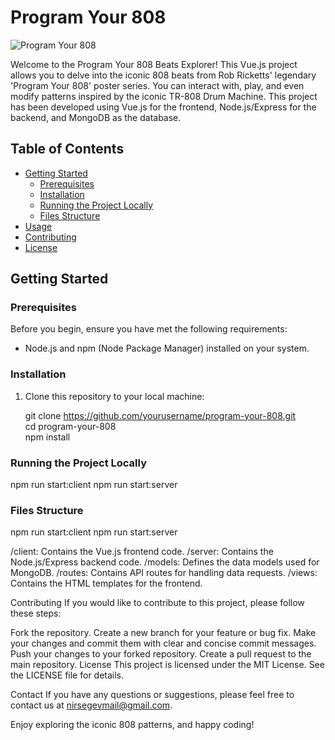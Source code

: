 # Program Your 808

![Program Your 808](https://example.com/path/to/your/project/image.png)

Welcome to the Program Your 808 Beats Explorer! This Vue.js project allows you to delve into the iconic 808 beats from Rob Ricketts' legendary 'Program Your 808' poster series. You can interact with, play, and even modify patterns inspired by the iconic TR-808 Drum Machine. This project has been developed using Vue.js for the frontend, Node.js/Express for the backend, and MongoDB as the database.

## Table of Contents

- [Getting Started](#getting-started)
  - [Prerequisites](#prerequisites)
  - [Installation](#installation)
  - [Running the Project Locally](#running-the-project-locally)
  - [Files Structure](#files-structure)
- [Usage](#usage)
- [Contributing](#contributing)
- [License](#license)

## Getting Started

### Prerequisites

Before you begin, ensure you have met the following requirements:

- Node.js and npm (Node Package Manager) installed on your system.

### Installation

1. Clone this repository to your local machine:

    git clone https://github.com/yourusername/program-your-808.git  
    cd program-your-808  
    npm install  

### Running the Project Locally
npm run start:client
npm run start:server

### Files Structure
npm run start:client
npm run start:server

/client: Contains the Vue.js frontend code.
/server: Contains the Node.js/Express backend code.
/models: Defines the data models used for MongoDB.
/routes: Contains API routes for handling data requests.
/views: Contains the HTML templates for the frontend.


Contributing
If you would like to contribute to this project, please follow these steps:

Fork the repository.
Create a new branch for your feature or bug fix.
Make your changes and commit them with clear and concise commit messages.
Push your changes to your forked repository.
Create a pull request to the main repository.
License
This project is licensed under the MIT License. See the LICENSE file for details.

Contact
If you have any questions or suggestions, please feel free to contact us at nirsegevmail@gmail.com.

Enjoy exploring the iconic 808 patterns, and happy coding!




